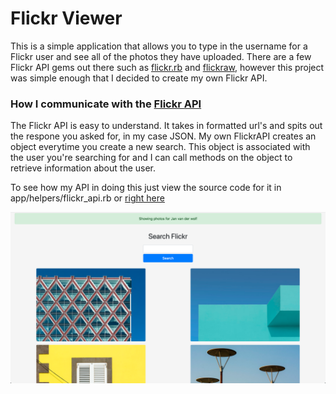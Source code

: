 # Flickr Viewer


This is a simple application that allows you to type in the username for a Flickr user and see all of the photos they have uploaded. There are a few Flickr API gems out there such as [flickr.rb](https://github.com/RaVbaker/flickr/) and [flickraw](https://github.com/hanklords/flickraw), however this project was simple enough that I decided to create my own Flickr API. 

### How I communicate with the [Flickr API](https://www.flickr.com/services/api/)
The Flickr API is easy to understand. It takes in formatted url's and spits out the respone you asked for, in my case JSON. My own FlickrAPI creates an object everytime you create a new search. This object is associated with the user you're searching for and I can call methods on the object to retrieve information about the user. 

To see how my API in doing this just view the source code for it in app/helpers/flickr_api.rb or [right here](https://github.com/BShowen/flickr_search_api/blob/master/app/helpers/flickr_api.rb)




![app screenshot](https://github.com/BShowen/flickr_search_api/blob/master/app/assets/images/example.png "some text")